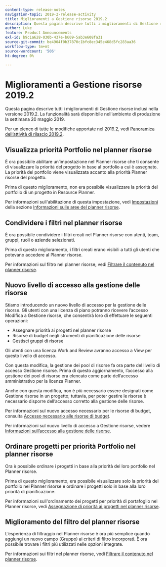 ```yaml
---
content-type: release-notes
navigation-topic: 2019-2-release-activity
title: Miglioramenti a Gestione risorse 2019.2
description: Questa pagina descrive tutti i miglioramenti di Gestione risorse inclusi nella versione 2019.2. La funzionalità sarà disponibile nell’ambiente di produzione la settimana 20 maggio 2019.
author: Luke
feature: Product Announcements
exl-id: b9c1a628-030b-437e-b609-5ab3e608fa31
source-git-commit: be4904f0b37870c1bfc8ec345e468d5fc283aa36
workflow-type: tm+mt
source-wordcount: '506'
ht-degree: 0%

---
```


# Miglioramenti a Gestione risorse 2019.2

Questa pagina descrive tutti i miglioramenti di Gestione risorse inclusi nella versione 2019.2. La funzionalità sarà disponibile nell’ambiente di produzione la settimana 20 maggio 2019.

Per un elenco di tutte le modifiche apportate nel 2019.2, vedi [Panoramica dell’attività di rilascio 2019.2](../../../../product-announcements/product-releases/quarterly-release-archive/2019.2-release-activity/2019.2-release-activity-overview.md).

## Visualizza priorità Portfolio nel planner risorse

È ora possibile abilitare un’impostazione nel Planner risorse che ti consente di visualizzare la priorità del progetto in base al portfolio a cui è assegnato. La priorità del portfolio viene visualizzata accanto alla priorità Planner risorse del progetto.

Prima di questo miglioramento, non era possibile visualizzare la priorità del portfolio di un progetto in Resource Planner.

Per informazioni sull&#39;abilitazione di questa impostazione, vedi [Impostazioni](../../../../resource-mgmt/resource-planning/resource-planner-navigation.md#settings) della sezione [Informazioni sulle aree del planner risorse](../../../../resource-mgmt/resource-planning/resource-planner-navigation.md).

## Condividere i filtri nel planner risorse

È ora possibile condividere i filtri creati nel Planner risorse con utenti, team, gruppi, ruoli o aziende selezionati.

Prima di questo miglioramento, i filtri creati erano visibili a tutti gli utenti che potevano accedere al Planner risorse.

Per informazioni sul filtro nel planner risorse, vedi [Filtrare il contenuto nel planner risorse](../../../../resource-mgmt/resource-planning/filter-resource-planner.md).

## Nuovo livello di accesso alla gestione delle risorse

Stiamo introducendo un nuovo livello di accesso per la gestione delle risorse. Gli utenti con una licenza di piano potranno ricevere l’accesso Modifica a Gestione risorse, che consentirà loro di effettuare le seguenti operazioni:

* Assegnare priorità ai progetti nel planner risorse
* Risorse di budget negli strumenti di pianificazione delle risorse
* Gestisci gruppi di risorse

Gli utenti con una licenza Work and Review avranno accesso a View per questo livello di accesso.

Con questa modifica, la gestione dei pool di risorse fa ora parte del livello di accesso Gestione risorse. Prima di questo aggiornamento, l’accesso alla gestione dei pool di risorse era elencato come parte dell’accesso amministrativo per la licenza Planner.

Anche con questa modifica, non è più necessario essere designati come Gestione risorse in un progetto; tuttavia, per poter gestire le risorse è necessario disporre dell’accesso corretto alla gestione delle risorse.

Per informazioni sul nuovo accesso necessario per le risorse di budget, consulta [Accesso necessario alle risorse di budget](../../../../resource-mgmt/resource-planning/access-needed-to-budget-resources.md).

Per informazioni sul nuovo livello di accesso a Gestione risorse, vedere [Informazioni sull’accesso alla gestione delle risorse](../../../../administration-and-setup/add-users/configure-and-grant-access/grant-access-resource-management.md).

## Ordinare progetti per priorità Portfolio nel planner risorse

Ora è possibile ordinare i progetti in base alla priorità del loro portfolio nel Planner risorse.

Prima di questo miglioramento, era possibile visualizzare solo la priorità del portfolio nel Planner risorse e ordinare i progetti solo in base alla loro priorità di pianificazione.

Per informazioni sull&#39;ordinamento dei progetti per priorità di portafoglio nel Planner risorse, vedi [Assegnazione di priorità ai progetti nel planner risorse](../../../../resource-mgmt/resource-planning/prioritize-projects-resource-planner.md).

## Miglioramento del filtro del planner risorse

L’esperienza di filtraggio nel Planner risorse è ora più semplice quando aggiungi un nuovo campo (Gruppo) ai criteri di filtro incorporati. È ora possibile trovare i filtri più utilizzati nelle opzioni integrate.

Per informazioni sui filtri nel planner risorse, vedi [Filtrare il contenuto nel planner risorse](../../../../resource-mgmt/resource-planning/filter-resource-planner.md).

